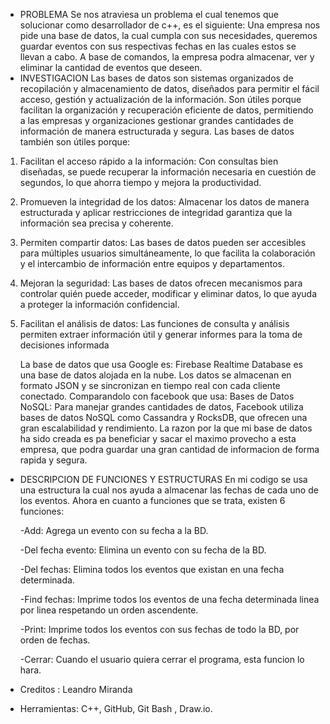 * PROBLEMA
Se nos atraviesa un problema el cual tenemos que solucionar como desarrollador de c++, es el siguiente:
Una empresa nos pide una base de datos, la cual cumpla con sus necesidades, queremos guardar eventos con sus respectivas
fechas en las cuales estos se llevan a cabo.
A base de comandos, la empresa podra almacenar, ver y eliminar la cantidad de eventos que deseen.
* INVESTIGACION
Las bases de datos son sistemas organizados de recopilación y almacenamiento de datos, diseñados para permitir el fácil acceso, gestión y actualización de la información. Son útiles porque facilitan la organización y recuperación eficiente de datos, permitiendo a las empresas y organizaciones gestionar grandes cantidades de información de manera estructurada y segura.
Las bases de datos también son útiles porque:

1. Facilitan el acceso rápido a la información: Con consultas bien diseñadas, se puede recuperar la información necesaria en cuestión de segundos, lo que ahorra tiempo y mejora la productividad.

2. Promueven la integridad de los datos: Almacenar los datos de manera estructurada y aplicar restricciones de integridad garantiza que la información sea precisa y coherente.

3. Permiten compartir datos: Las bases de datos pueden ser accesibles para múltiples usuarios simultáneamente, lo que facilita la colaboración y el intercambio de información entre equipos y departamentos.

4. Mejoran la seguridad: Las bases de datos ofrecen mecanismos para controlar quién puede acceder, modificar y eliminar datos, lo que ayuda a proteger la información confidencial.

5. Facilitan el análisis de datos: Las funciones de consulta y análisis permiten extraer información útil y generar informes para la toma de decisiones informada

   La base de datos que usa Google es: Firebase Realtime Database es una base de datos alojada en la nube. Los datos se almacenan en formato JSON y se sincronizan en tiempo real con cada cliente conectado.
   Comparandolo con facebook que usa:
   Bases de Datos NoSQL: Para manejar grandes cantidades de datos, Facebook utiliza bases de datos NoSQL como Cassandra y RocksDB, que ofrecen una gran escalabilidad y rendimiento.
   La razon por la que mi base de datos ha sido creada es pa beneficiar y sacar el maximo provecho a esta empresa, que podra guardar una gran cantidad de informacion de forma rapida y segura.
* DESCRIPCION DE FUNCIONES Y ESTRUCTURAS
 En mi codigo se usa una estructura la cual nos ayuda a almacenar las fechas de cada uno de los eventos.
 Ahora en cuanto a funciones que se trata, existen 6 funciones:

  -Add: Agrega un evento con su fecha a la BD.
  
  -Del fecha evento: Elimina un evento con su fecha de la BD.
  
  -Del fechas: Elimina todos los eventos que existan en una fecha determinada.
  
  -Find fechas: Imprime todos los eventos de una fecha determinada linea por linea respetando un orden ascendente.
  
  -Print: Imprime todos los eventos con sus fechas de todo la BD, por orden de fechas.
  
  -Cerrar: Cuando el usuario quiera cerrar el programa, esta funcion lo hara.

* Creditos : Leandro Miranda
* Herramientas: C++, GitHub, Git Bash , Draw.io.

